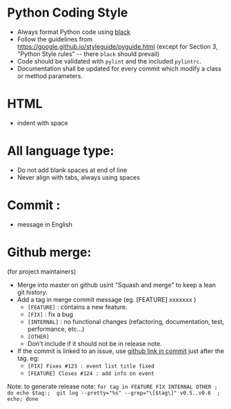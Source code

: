 
# Python Coding Style
 * Always format Python code using [black](https://github.com/psf/black) 
 * Follow the guidelines from https://google.github.io/styleguide/pyguide.html
   (except for Section 3, "Python Style rules" -- there `black` should prevail)
 * Code should be validated with `pylint` and the included `pylintrc`. 
 * Documentation shall be updated for every commit which modify a class or method parameters.

# HTML
 * indent with space

# All language type:
 * Do not add blank spaces at end of line
 * Never align with tabs, always using spaces

# Commit :
 * message in English
 
# Github merge: 
(for project maintainers)
 * Merge into master on github usint "Squash and merge" to keep a lean git history.
 * Add a tag in merge commit message (eg. [FEATURE] xxxxxxx )
   * `[FEATURE]` : contains a new feature.
   * `[FIX]` : fix a bug 
   * `[INTERNAL]` : no functional changes (refactoring, documentation, test, performance, etc...)
   * `[OTHER]`
   * Don't include if it should not be in release note.
 * If the commit is linked to an issue, use [github link in commit](https://help.github.com/en/github/managing-your-work-on-github/linking-a-pull-request-to-an-issue#linking-a-pull-request-to-an-issue-using-a-keyword) just after the tag. eg:
   * `[FIX] Fixes #123 : event list title fixed`
   * `[FEATURE] Closes #124 : add info on event`

Note: to generate release note:
``` for tag in FEATURE FIX INTERNAL OTHER ; do echo $tag:;  git log --pretty="%s" --grep="\[$tag\]" v0.5..v0.6  ; echo; done ```
